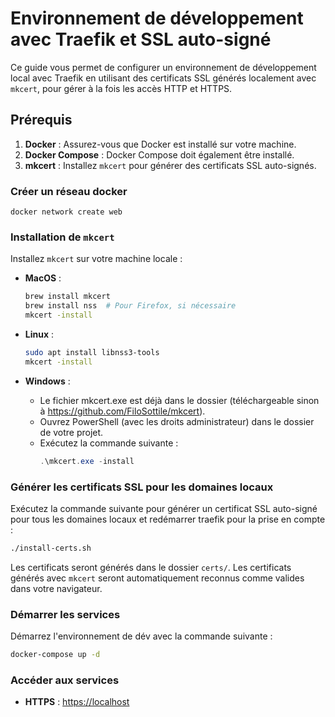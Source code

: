
# Environnement de développement avec Traefik et SSL auto-signé

Ce guide vous permet de configurer un environnement de développement local avec Traefik en utilisant des certificats SSL générés localement avec `mkcert`, pour gérer à la fois les accès HTTP et HTTPS.

## Prérequis

1. **Docker** : Assurez-vous que Docker est installé sur votre machine.
2. **Docker Compose** : Docker Compose doit également être installé.
3. **mkcert** : Installez `mkcert` pour générer des certificats SSL auto-signés.

### Créer un réseau docker 

`docker network create web`

### Installation de `mkcert`

Installez `mkcert` sur votre machine locale :

- **MacOS** :
  ```bash
  brew install mkcert
  brew install nss  # Pour Firefox, si nécessaire
  mkcert -install
  ```

- **Linux** :
  ```bash
  sudo apt install libnss3-tools
  mkcert -install
  ```

- **Windows** :
  - Le fichier mkcert.exe est déjà dans le dossier (téléchargeable sinon à https://github.com/FiloSottile/mkcert).
  - Ouvrez PowerShell (avec les droits administrateur) dans le dossier de votre projet.
  - Exécutez la commande suivante :
    ```Powershell
    .\mkcert.exe -install
    ```

### Générer les certificats SSL pour les domaines locaux

Exécutez la commande suivante pour générer un certificat SSL auto-signé pour tous les domaines locaux et redémarrer traefik pour la prise en compte :

```bash
./install-certs.sh
```

Les certificats seront générés dans le dossier `certs/`.
Les certificats générés avec `mkcert` seront automatiquement reconnus comme valides dans votre navigateur.


### Démarrer les services

Démarrez l'environnement de dév avec la commande suivante :

```bash
docker-compose up -d
```

### Accéder aux services

- **HTTPS** : [https://localhost](https://localhost)

